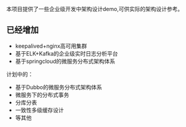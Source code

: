   本项目提供了一些企业级开发中架构设计demo,可供实际的架构设计参考。

## 已经增加
-	keepalived+nginx高可用集群
-	基于ELK+Kafka的企业级实时日志分析平台
-   基于springcloud的微服务分布式架构体系

计划中的：
-	基于Dubbo的微服务分布式架构体系
-	微服务下的分布式事务
-	分库分表
-	一致性多级缓存设计
-	等其他

